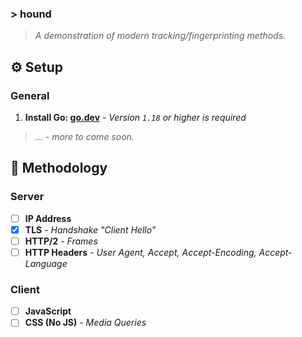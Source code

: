 ### >  hound

> *A demonstration of modern tracking/fingerprinting methods.*

## ⚙ Setup

### General
1. **Install Go: [go.dev](https://go.dev/dl)** *- Version `1.18` or higher is required*

> *... - more to come soon.*

## 👀 Methodology

### Server
- [ ] **IP Address**
- [x] **TLS** *- Handshake "Client Hello"*
- [ ] **HTTP/2** *- Frames*
- [ ] **HTTP Headers** *- User Agent, Accept, Accept-Encoding, Accept-Language*

### Client
- [ ] **JavaScript**
- [ ] **CSS (No JS)** *- Media Queries*
